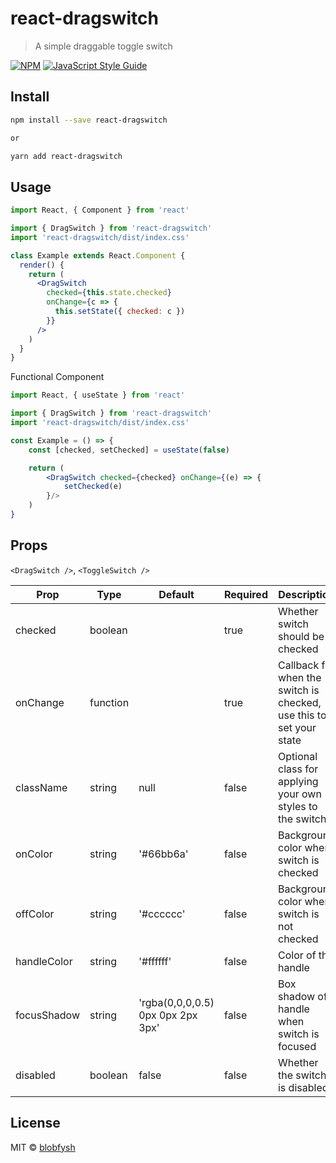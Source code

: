 # react-dragswitch

> A simple draggable toggle switch

[![NPM](https://img.shields.io/npm/v/react-dragswitch.svg)](https://www.npmjs.com/package/react-dragswitch) [![JavaScript Style Guide](https://img.shields.io/badge/code_style-standard-brightgreen.svg)](https://standardjs.com)

## Install

```bash
npm install --save react-dragswitch

or

yarn add react-dragswitch
```

## Usage

```jsx
import React, { Component } from 'react'

import { DragSwitch } from 'react-dragswitch'
import 'react-dragswitch/dist/index.css'

class Example extends React.Component {
  render() {
    return (
      <DragSwitch
        checked={this.state.checked}
        onChange={c => {
          this.setState({ checked: c })
        }}
      />
    )
  }
}
```

Functional Component
```jsx
import React, { useState } from 'react'

import { DragSwitch } from 'react-dragswitch'
import 'react-dragswitch/dist/index.css'

const Example = () => {
	const [checked, setChecked] = useState(false)

	return (
		<DragSwitch checked={checked} onChange={(e) => {
			setChecked(e)
		}/>
	)
}

```

## Props

`<DragSwitch />`, `<ToggleSwitch />`

| Prop                      | Type                    | Default                           | Required | Description                                                         |
| ------------------------- | ----------------------- | --------------------------------- | -------- | ------------------------------------------------------------------- |
| checked                   | boolean                 |                                   | true     | Whether switch should be checked                                    |
| onChange                  | function                |                                   | true     | Callback for when the switch is checked, use this to set your state |
| className                 | string                  | null                              | false    | Optional class for applying your own styles to the switch           |
| onColor                   | string                  | '#66bb6a'                         | false    | Background color when switch is checked                             |
| offColor                  | string                  | '#cccccc'                         | false    | Background color when switch is not checked                         |
| handleColor               | string                  | '#ffffff'                         | false    | Color of the handle                                                 |
| focusShadow               | string                  | 'rgba(0,0,0,0.5) 0px 0px 2px 3px' | false    | Box shadow of handle when switch is focused                         |
| disabled                  | boolean                 | false                             | false    | Whether the switch is disabled                                      |

## License

MIT © [blobfysh](https://github.com/blobfysh)
